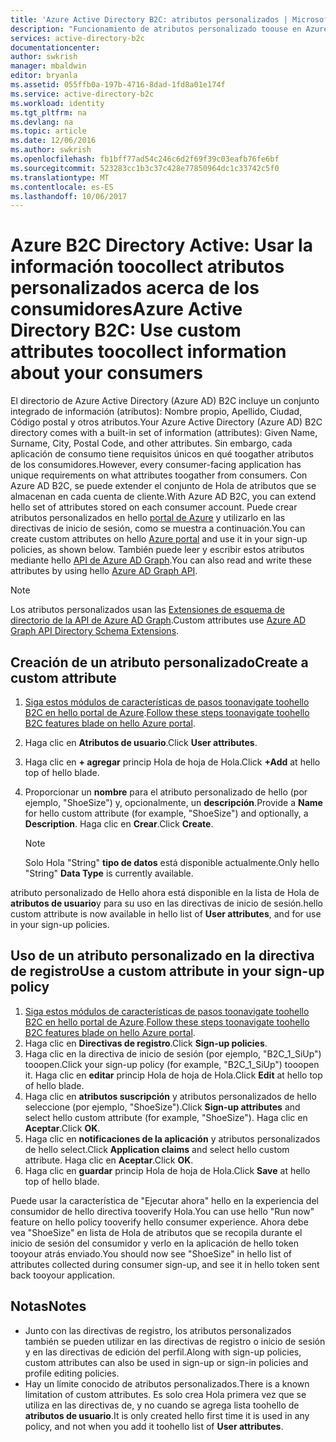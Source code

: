 ```yaml
---
title: 'Azure Active Directory B2C: atributos personalizados | Microsoft Docs'
description: "Funcionamiento de atributos personalizado toouse en Azure Active Directory B2C toocollect información acerca de los consumidores"
services: active-directory-b2c
documentationcenter: 
author: swkrish
manager: mbaldwin
editor: bryanla
ms.assetid: 055ffb0a-197b-4716-8dad-1fd8a01e174f
ms.service: active-directory-b2c
ms.workload: identity
ms.tgt_pltfrm: na
ms.devlang: na
ms.topic: article
ms.date: 12/06/2016
ms.author: swkrish
ms.openlocfilehash: fb1bff77ad54c246c6d2f69f39c03eafb76fe6bf
ms.sourcegitcommit: 523283cc1b3c37c428e77850964dc1c33742c5f0
ms.translationtype: MT
ms.contentlocale: es-ES
ms.lasthandoff: 10/06/2017
---
```

# <a name="azure-active-directory-b2c-use-custom-attributes-toocollect-information-about-your-consumers"></a><span data-ttu-id="f944f-103">Azure B2C Directory Active: Usar la información toocollect atributos personalizados acerca de los consumidores</span><span class="sxs-lookup"><span data-stu-id="f944f-103">Azure Active Directory B2C: Use custom attributes toocollect information about your consumers</span></span>
<span data-ttu-id="f944f-104">El directorio de Azure Active Directory (Azure AD) B2C incluye un conjunto integrado de información (atributos): Nombre propio, Apellido, Ciudad, Código postal y otros atributos.</span><span class="sxs-lookup"><span data-stu-id="f944f-104">Your Azure Active Directory (Azure AD) B2C directory comes with a built-in set of information (attributes): Given Name, Surname, City, Postal Code, and other attributes.</span></span> <span data-ttu-id="f944f-105">Sin embargo, cada aplicación de consumo tiene requisitos únicos en qué toogather atributos de los consumidores.</span><span class="sxs-lookup"><span data-stu-id="f944f-105">However, every consumer-facing application has unique requirements on what attributes toogather from consumers.</span></span> <span data-ttu-id="f944f-106">Con Azure AD B2C, se puede extender el conjunto de Hola de atributos que se almacenan en cada cuenta de cliente.</span><span class="sxs-lookup"><span data-stu-id="f944f-106">With Azure AD B2C, you can extend hello set of attributes stored on each consumer account.</span></span> <span data-ttu-id="f944f-107">Puede crear atributos personalizados en hello [portal de Azure](https://portal.azure.com/) y utilizarlo en las directivas de inicio de sesión, como se muestra a continuación.</span><span class="sxs-lookup"><span data-stu-id="f944f-107">You can create custom attributes on hello [Azure portal](https://portal.azure.com/) and use it in your sign-up policies, as shown below.</span></span> <span data-ttu-id="f944f-108">También puede leer y escribir estos atributos mediante hello [API de Azure AD Graph](active-directory-b2c-devquickstarts-graph-dotnet.md).</span><span class="sxs-lookup"><span data-stu-id="f944f-108">You can also read and write these attributes by using hello [Azure AD Graph API](active-directory-b2c-devquickstarts-graph-dotnet.md).</span></span>

> [!NOTE]
> <span data-ttu-id="f944f-109">Los atributos personalizados usan las [Extensiones de esquema de directorio de la API de Azure AD Graph](https://msdn.microsoft.com/library/azure/dn720459.aspx).</span><span class="sxs-lookup"><span data-stu-id="f944f-109">Custom attributes use [Azure AD Graph API Directory Schema Extensions](https://msdn.microsoft.com/library/azure/dn720459.aspx).</span></span>
> 
> 

## <a name="create-a-custom-attribute"></a><span data-ttu-id="f944f-110">Creación de un atributo personalizado</span><span class="sxs-lookup"><span data-stu-id="f944f-110">Create a custom attribute</span></span>
1. <span data-ttu-id="f944f-111">[Siga estos módulos de características de pasos toonavigate toohello B2C en hello portal de Azure](active-directory-b2c-app-registration.md#navigate-to-b2c-settings).</span><span class="sxs-lookup"><span data-stu-id="f944f-111">[Follow these steps toonavigate toohello B2C features blade on hello Azure portal](active-directory-b2c-app-registration.md#navigate-to-b2c-settings).</span></span>
2. <span data-ttu-id="f944f-112">Haga clic en **Atributos de usuario**.</span><span class="sxs-lookup"><span data-stu-id="f944f-112">Click **User attributes**.</span></span>
3. <span data-ttu-id="f944f-113">Haga clic en **+ agregar** princip Hola de hoja de Hola.</span><span class="sxs-lookup"><span data-stu-id="f944f-113">Click **+Add** at hello top of hello blade.</span></span>
4. <span data-ttu-id="f944f-114">Proporcionar un **nombre** para el atributo personalizado de hello (por ejemplo, "ShoeSize") y, opcionalmente, un **descripción**.</span><span class="sxs-lookup"><span data-stu-id="f944f-114">Provide a **Name** for hello custom attribute (for example, "ShoeSize") and optionally, a **Description**.</span></span> <span data-ttu-id="f944f-115">Haga clic en **Crear**.</span><span class="sxs-lookup"><span data-stu-id="f944f-115">Click **Create**.</span></span>
   
   > [!NOTE]
   > <span data-ttu-id="f944f-116">Solo Hola "String" **tipo de datos** está disponible actualmente.</span><span class="sxs-lookup"><span data-stu-id="f944f-116">Only hello "String" **Data Type** is currently available.</span></span>
   > 
   > 

<span data-ttu-id="f944f-117">atributo personalizado de Hello ahora está disponible en la lista de Hola de **atributos de usuario**y para su uso en las directivas de inicio de sesión.</span><span class="sxs-lookup"><span data-stu-id="f944f-117">hello custom attribute is now available in hello list of **User attributes**, and for use in your sign-up policies.</span></span>

## <a name="use-a-custom-attribute-in-your-sign-up-policy"></a><span data-ttu-id="f944f-118">Uso de un atributo personalizado en la directiva de registro</span><span class="sxs-lookup"><span data-stu-id="f944f-118">Use a custom attribute in your sign-up policy</span></span>
1. <span data-ttu-id="f944f-119">[Siga estos módulos de características de pasos toonavigate toohello B2C en hello portal de Azure](active-directory-b2c-app-registration.md#navigate-to-b2c-settings).</span><span class="sxs-lookup"><span data-stu-id="f944f-119">[Follow these steps toonavigate toohello B2C features blade on hello Azure portal](active-directory-b2c-app-registration.md#navigate-to-b2c-settings).</span></span>
2. <span data-ttu-id="f944f-120">Haga clic en **Directivas de registro**.</span><span class="sxs-lookup"><span data-stu-id="f944f-120">Click **Sign-up policies**.</span></span>
3. <span data-ttu-id="f944f-121">Haga clic en la directiva de inicio de sesión (por ejemplo, "B2C_1_SiUp") tooopen.</span><span class="sxs-lookup"><span data-stu-id="f944f-121">Click your sign-up policy (for example, "B2C_1_SiUp") tooopen it.</span></span> <span data-ttu-id="f944f-122">Haga clic en **editar** princip Hola de hoja de Hola.</span><span class="sxs-lookup"><span data-stu-id="f944f-122">Click **Edit** at hello top of hello blade.</span></span>
4. <span data-ttu-id="f944f-123">Haga clic en **atributos suscripción** y atributos personalizados de hello seleccione (por ejemplo, "ShoeSize").</span><span class="sxs-lookup"><span data-stu-id="f944f-123">Click **Sign-up attributes** and select hello custom attribute (for example, "ShoeSize").</span></span> <span data-ttu-id="f944f-124">Haga clic en **Aceptar**.</span><span class="sxs-lookup"><span data-stu-id="f944f-124">Click **OK**.</span></span>
5. <span data-ttu-id="f944f-125">Haga clic en **notificaciones de la aplicación** y atributos personalizados de hello select.</span><span class="sxs-lookup"><span data-stu-id="f944f-125">Click **Application claims** and select hello custom attribute.</span></span> <span data-ttu-id="f944f-126">Haga clic en **Aceptar**.</span><span class="sxs-lookup"><span data-stu-id="f944f-126">Click **OK**.</span></span>
6. <span data-ttu-id="f944f-127">Haga clic en **guardar** princip Hola de hoja de Hola.</span><span class="sxs-lookup"><span data-stu-id="f944f-127">Click **Save** at hello top of hello blade.</span></span>

<span data-ttu-id="f944f-128">Puede usar la característica de "Ejecutar ahora" hello en la experiencia del consumidor de hello directiva tooverify Hola.</span><span class="sxs-lookup"><span data-stu-id="f944f-128">You can use hello "Run now" feature on hello policy tooverify hello consumer experience.</span></span> <span data-ttu-id="f944f-129">Ahora debe vea "ShoeSize" en lista de Hola de atributos que se recopila durante el inicio de sesión del consumidor y verlo en la aplicación de hello token tooyour atrás enviado.</span><span class="sxs-lookup"><span data-stu-id="f944f-129">You should now see "ShoeSize" in hello list of attributes collected during consumer sign-up, and see it in hello token sent back tooyour application.</span></span>

## <a name="notes"></a><span data-ttu-id="f944f-130">Notas</span><span class="sxs-lookup"><span data-stu-id="f944f-130">Notes</span></span>
* <span data-ttu-id="f944f-131">Junto con las directivas de registro, los atributos personalizados también se pueden utilizar en las directivas de registro o inicio de sesión y en las directivas de edición del perfil.</span><span class="sxs-lookup"><span data-stu-id="f944f-131">Along with sign-up policies, custom attributes can also be used in sign-up or sign-in policies and profile editing policies.</span></span>
* <span data-ttu-id="f944f-132">Hay un límite conocido de atributos personalizados.</span><span class="sxs-lookup"><span data-stu-id="f944f-132">There is a known limitation of custom attributes.</span></span> <span data-ttu-id="f944f-133">Es solo crea Hola primera vez que se utiliza en las directivas de, y no cuando se agrega lista toohello de **atributos de usuario**.</span><span class="sxs-lookup"><span data-stu-id="f944f-133">It is only created hello first time it is used in any policy, and not when you add it toohello list of **User attributes**.</span></span>

